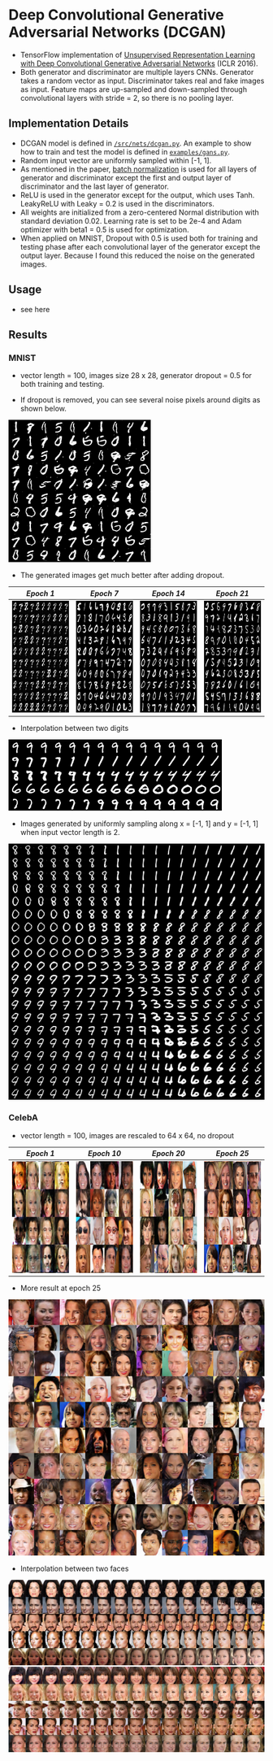 # Deep Convolutional Generative Adversarial Networks (DCGAN)

- TensorFlow implementation of [Unsupervised Representation Learning with Deep Convolutional Generative Adversarial Networks](https://arxiv.org/abs/1511.06434) (ICLR 2016). 
- Both generator and discriminator are multiple layers CNNs. Generator takes a random vector as input. Discriminator takes real and fake images as input. Feature maps are up-sampled and down-sampled through convolutional layers with stride = 2, so there is no pooling layer.
 
## Implementation Details
- DCGAN model is defined in [`/src/nets/dcgan.py`](/src/nets/dcgan.py). An example to show how to train and test the model is defined in [`examples/gans.py`](../../examples/gans.py).
- Random input vector are uniformly sampled within [-1, 1].
- As mentioned in the paper, [batch normalization](https://arxiv.org/abs/1502.03167) is used for all layers of generator and discriminator except the first and output layer of discriminator and the last layer of generator.
- ReLU is used in the generator except for the output, which uses Tanh. LeakyReLU with Leaky = 0.2 is used in the discriminators.
- All weights are initialized from a zero-centered Normal distribution with standard deviation 0.02. Learning rate is set to be 2e-4 and Adam optimizer with beta1 = 0.5 is used for optimization.
- When applied on MNIST, Dropout with 0.5 is used both for training and testing phase after each convolutional layer of the generator except the output layer. Because I found this reduced the noise on the generated images.

## Usage 
- see here

## Results
### MNIST
- vector length = 100, images size 28 x 28, generator dropout = 0.5 for both training and testing.

- If dropout is removed, you can see several noise pixels around digits as shown below. 

![noise](figs/mnist/noisy.png)

- The generated images get much better after adding dropout.

*Epoch 1* | *Epoch 7* |*Epoch 14* | *Epoch 21* |
:--: | :---: | :--: | :---: | 
<img src = 'figs/mnist/generate_im_0.png' height = '220px' width = '220px'> | <img src = 'figs/mnist/generate_im_6.png' height = '220px' width = '220px'>|<img src = 'figs/mnist/generate_im_13.png' height = '220px' width = '220px'> | <img src = 'figs/mnist/generate_im_20.png' height = '220px' width = '220px'>

- Interpolation between two digits

![manifold](figs/mnist/interpolate_19.png)

- Images generated by uniformly sampling along x = [-1, 1] and y = [-1, 1] when input vector length is 2. 

![manifold](figs/mnist/manifoid_23.png)

### CelebA
- vector length = 100, images are rescaled to 64 x 64, no dropout

*Epoch 1* | *Epoch 10* |*Epoch 20* | *Epoch 25* |
:--: | :---: | :--: | :---: | 
<img src = 'figs/face/generate_im_0.png' height = '220px' width = '220px'> | <img src = 'figs/face/generate_im_10.png' height = '220px' width = '220px'>|<img src = 'figs/face/generate_im_20.png' height = '220px' width = '220px'> | <img src = 'figs/face/generate_im_25.png' height = '220px' width = '220px'>

- More result at epoch 25

![finalface](figs/face/final.png)

- Interpolation between two faces

![interp1](figs/face/interpolate_22.png)
![interp2](figs/face/interpolate_24.png)


